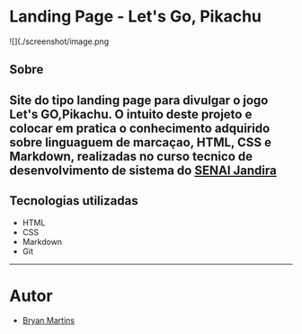# Landing Page - Let's Go, Pikachu
![](./screenshot/image.png


## Sobre
Site do tipo landing page para divulgar o jogo Let's GO,Pikachu.
O intuito deste projeto e colocar em pratica o conhecimento adquirido sobre linguaguem de marcaçao, HTML, CSS e Markdown, realizadas no curso tecnico de desenvolvimento de sistema do [SENAI Jandira](https://sp.senai.br/unidade/jandira/)
---
## Tecnologias utilizadas 
- HTML
- CSS
- Markdown
- Git

---
# Autor 
- [Bryan Martins]()
